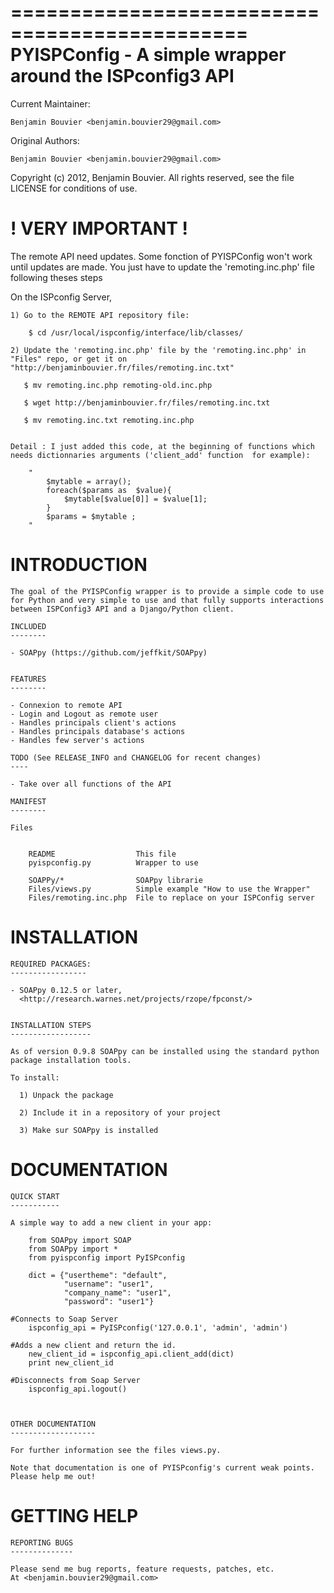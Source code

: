 ==============================================
PYISPConfig - A simple wrapper around the ISPconfig3 API
==============================================

Current Maintainer: 	

	Benjamin Bouvier <benjamin.bouvier29@gmail.com>

Original Authors: 

	Benjamin Bouvier <benjamin.bouvier29@gmail.com>


Copyright (c) 2012, Benjamin Bouvier.
All rights reserved, see the file LICENSE for conditions of use.


! VERY IMPORTANT !
====================
The remote API need updates.
Some fonction of PYISPConfig won't work until updates are made.
You just have to update the 'remoting.inc.php' file following theses steps

On the ISPconfig Server, 

	1) Go to the REMOTE API repository file:

		$ cd /usr/local/ispconfig/interface/lib/classes/

	2) Update the 'remoting.inc.php' file by the 'remoting.inc.php' in "Files" repo, or get it on "http://benjaminbouvier.fr/files/remoting.inc.txt"

       $ mv remoting.inc.php remoting-old.inc.php

       $ wget http://benjaminbouvier.fr/files/remoting.inc.txt

       $ mv remoting.inc.txt remoting.inc.php


	Detail : I just added this code, at the beginning of functions which needs dictionnaries arguments ('client_add' function  for example):

		"	
			$mytable = array();
			foreach($params as  $value){
				$mytable[$value[0]] = $value[1];
			}
			$params = $mytable ;
		"


INTRODUCTION
============

    The goal of the PYISPConfig wrapper is to provide a simple code to use
    for Python and very simple to use and that fully supports interactions between ISPConfig3 API and a Django/Python client.
    
    INCLUDED
    --------

    - SOAPpy (https://github.com/jeffkit/SOAPpy)

    
    FEATURES
    --------

    - Connexion to remote API
    - Login and Logout as remote user
    - Handles principals client's actions
    - Handles principals database's actions
    - Handles few server's actions
    
    TODO (See RELEASE_INFO and CHANGELOG for recent changes)
    ----

    - Take over all functions of the API
    
    MANIFEST
    --------
    
    Files

    
        README	        	  	This file
        pyispconfig.py        	Wrapper to use

        SOAPPy/*				SOAPpy librarie
        Files/views.py 			Simple example "How to use the Wrapper"
    	Files/remoting.inc.php	File to replace on your ISPConfig server
    

INSTALLATION
============

    REQUIRED PACKAGES:
    -----------------

    - SOAPpy 0.12.5 or later,
      <http://research.warnes.net/projects/rzope/fpconst/>

    
    INSTALLATION STEPS
    ------------------
    
    As of version 0.9.8 SOAPpy can be installed using the standard python
    package installation tools.  
    
    To install:
    
      1) Unpack the package
        
      2) Include it in a repository of your project
    
      3) Make sur SOAPpy is installed
    
    
DOCUMENTATION
=============

    QUICK START
    -----------

    A simple way to add a new client in your app:

		from SOAPpy import SOAP
		from SOAPpy import *
		from pyispconfig import PyISPconfig

	    dict = {"usertheme": "default",
	            "username": "user1",
	            "company_name": "user1",
	            "password": "user1"}

	#Connects to Soap Server
    	ispconfig_api = PyISPconfig('127.0.0.1', 'admin', 'admin')

    #Adds a new client and return the id.
	    new_client_id = ispconfig_api.client_add(dict)
	    print new_client_id 

	#Disconnects from Soap Server 
		ispconfig_api.logout()



    OTHER DOCUMENTATION
    -------------------
      
    For further information see the files views.py.

    Note that documentation is one of PYISPconfig's current weak points.
    Please help me out!


GETTING HELP
============

    REPORTING BUGS
    --------------
    
    Please send me bug reports, feature requests, patches, etc.
    At <benjamin.bouvier29@gmail.com>
    
